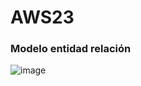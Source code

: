 # AWS23

### Modelo entidad relación
![image](https://github.com/Lina2210/AWS23/assets/95907445/9af1dbba-c3cb-4b01-ade6-072aa2afab42)
